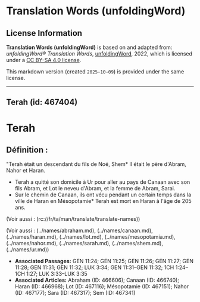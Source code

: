 # Translation Words (unfoldingWord)

## License Information

**Translation Words (unfoldingWord)** is based on and adapted from: _unfoldingWord® Translation Words_, [unfoldingWord](https://unfoldingword.org/utw), 2022, which is licensed under a [CC BY-SA 4.0 license](https://creativecommons.org/licenses/by-sa/4.0/legalcode.en).

This markdown version (created `2025-10-09`) is provided under the same license.



--------------------------------

## Terah (id: 467404)

Terah
=====

Définition :
------------

"Terah était un descendant du fils de Noé, Shem\* Il était le père d'Abram, Nahor et Haran.

* Terah a quitté son domicile à Ur pour aller au pays de Canaan avec son fils Abram, et Lot le neveu d'Abram, et la femme de Abram, Sarai.
* Sur le chemin de Canaan, ils ont vécu pendant un certain temps dans la ville de Haran en Mésopotamie\* Terah est mort en Haran à l'âge de 205 ans.

(Voir aussi : (rc://fr/ta/man/translate/translate\-names))

(Voir aussi : (../names/abraham.md), (../names/canaan.md), (../names/haran.md), (../names/lot.md), (../names/mesopotamia.md), (../names/nahor.md), (../names/sarah.md), (../names/shem.md), (../names/ur.md))

* **Associated Passages:** GEN 11:24; GEN 11:25; GEN 11:26; GEN 11:27; GEN 11:28; GEN 11:31; GEN 11:32; LUK 3:34; GEN 11:31–GEN 11:32; 1CH 1:24–1CH 1:27; LUK 3:33–LUK 3:35
* **Associated Articles:** Abraham (ID: 466606); Canaan (ID: 466740); Haran (ID: 466968); Lot (ID: 467116); Mésopotamie (ID: 467151); Nahor (ID: 467177); Sara (ID: 467317); Sem (ID: 467341)

